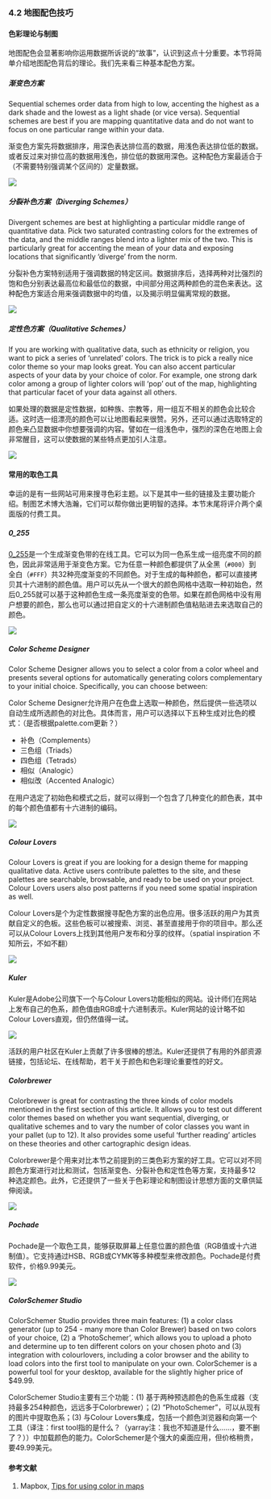 ### 4.2 地图配色技巧

#### 色彩理论与制图

地图配色会显著影响你运用数据所诉说的“故事”，认识到这点十分重要。本节将简单介绍地图配色背后的理论。我们先来看三种基本配色方案。

##### 渐变色方案

Sequential schemes order data from high to low, accenting the highest as a dark shade and the lowest as a light shade (or vice versa). Sequential schemes are best if you are mapping quantitative data and do not want to focus on one particular range within your data.

渐变色方案先将数据排序，用深色表达排位高的数据，用浅色表达排位低的数据。或者反过来对排位高的数据用浅色，排位低的数据用深色。这种配色方案最适合于（不需要特别强调某个区间的）定量数据。

![](https://www.mapbox.com/tilemill/assets/pages/sequential.png)

##### 分裂补色方案（Diverging Schemes）

Divergent schemes are best at highlighting a particular middle range of quantitative data. Pick two saturated contrasting colors for the extremes of the data, and the middle ranges blend into a lighter mix of the two. This is particularly great for accenting the mean of your data and exposing locations that significantly ‘diverge’ from the norm.

分裂补色方案特别适用于强调数据的特定区间。数据排序后，选择两种对比强烈的饱和色分别表达最高位和最低位的数据，中间部分用这两种颜色的混色来表达。这种配色方案适合用来强调数据中的均值，以及揭示明显偏离常规的数据。

![](https://www.mapbox.com/tilemill/assets/pages/diverging.png)

##### 定性色方案（Qualitative Schemes）

If you are working with qualitative data, such as ethnicity or religion, you want to pick a series of ‘unrelated’ colors. The trick is to pick a really nice color theme so your map looks great. You can also accent particular aspects of your data by your choice of color. For example, one strong dark color among a group of lighter colors will ‘pop’ out of the map, highlighting that particular facet of your data against all others.

如果处理的数据是定性数据，如种族、宗教等，用一组互不相关的颜色会比较合适。这时选一组漂亮的颜色可以让地图看起来很赞。另外，还可以通过选取特定的颜色来凸显数据中你想要强调的内容。譬如在一组浅色中，强烈的深色在地图上会非常醒目，这可以使数据的某些特点更加引人注意。

![](https://www.mapbox.com/tilemill/assets/pages/qualitative.png)

#### 常用的取色工具

幸运的是有一些网站可用来搜寻色彩主题。以下是其中一些的链接及主要功能介绍。制图艺术博大浩瀚，它们可以帮你做出更明智的选择。本节末尾将评介两个桌面版的付费工具。

##### 0\_255

[0\_255](http://www.0to255.com/)是一个生成渐变色带的在线工具。它可以为同一色系生成一组亮度不同的颜色，因此非常适用于渐变色方案。它为任意一种颜色都提供了从全黑（`#000`）到全白（`#FFF`）共32种亮度渐变的不同颜色。对于生成的每种颜色，都可以直接拷贝其十六进制的颜色值。用户可以先从一个很大的颜色网格中选取一种初始色，然后0\_255就可以基于这种颜色生成一条亮度渐变的色带。如果在颜色网格中没有用户想要的颜色，那么也可以通过把自定义的十六进制颜色值粘贴进去来选取自己的颜色。

![](https://www.mapbox.com/tilemill/assets/pages/0_255_0.jpg)

##### Color Scheme Designer

Color Scheme Designer allows you to select a color from a color wheel and presents several options for automatically generating colors complementary to your initial choice. Specifically, you can choose between:

Color Scheme Designer允许用户在色盘上选取一种颜色，然后提供一些选项以自动生成所选颜色的对比色。具体而言，用户可以选择以下五种生成对比色的模式：（是否根据palette.com更新？）

- 补色（Complements）
- 三色组（Triads）
- 四色组（Tetrads）
- 相似（Analogic）
- 相似改（Accented Analogic）

在用户选定了初始色和模式之后，就可以得到一个包含了几种变化的颜色表，其中的每个颜色值都有十六进制的编码。

![](https://www.mapbox.com/tilemill/assets/pages/colorschemedesigner_1.jpg)

##### Colour Lovers

Colour Lovers is great if you are looking for a design theme for mapping qualitative data. Active users contribute palettes to the site, and these palettes are searchable, browsable, and ready to be used on your project. Colour Lovers users also post patterns if you need some spatial inspiration as well.

Colour Lovers是个为定性数据搜寻配色方案的出色应用。很多活跃的用户为其贡献自定义的色板。这些色板可以被搜索、浏览、甚至直接用于你的项目中。那么还可以从Colour Lovers上找到其他用户发布和分享的纹样。（spatial inspiration 不知所云，不如不翻）

![](https://www.mapbox.com/tilemill/assets/pages/colourlovers_0.jpg)

##### Kuler

Kuler是Adobe公司旗下一个与Colour Lovers功能相似的网站。设计师们在网站上发布自己的色系，颜色值由RGB或十六进制表示。Kuler网站的设计略不如Colour Lovers直观，但仍然值得一试。

![](https://www.mapbox.com/tilemill/assets/pages/kuler_1.jpg)

活跃的用户社区在Kuler上贡献了许多很棒的想法。Kuler还提供了有用的外部资源链接，包括论坛、在线帮助，若干关于颜色和色彩理论重要性的好文。

##### Colorbrewer

Colorbrewer is great for contrasting the three kinds of color models mentioned in the first section of this article. It allows you to test out different color themes based on whether you want sequential, diverging, or qualitative schemes and to vary the number of color classes you want in your pallet (up to 12). It also provides some useful ‘further reading’ articles on these theories and other cartographic design ideas.

Colorbrewer是个用来对比本节之前提到的三类色彩方案的好工具。它可以对不同颜色方案进行对比和测试，包括渐变色、分裂补色和定性色等方案，支持最多12种选定颜色。此外，它还提供了一些关于色彩理论和制图设计思想方面的文章供延伸阅读。

![](https://www.mapbox.com/tilemill/assets/pages/colorbrewer.jpg)

##### Pochade

Pochade是一个取色工具，能够获取屏幕上任意位置的颜色值（RGB值或十六进制值）。它支持通过HSB、RGB或CYMK等多种模型来修改颜色。Pochade是付费软件，价格9.99美元。

![](https://www.mapbox.com/tilemill/assets/pages/pochade_0.jpg)

##### ColorSchemer Studio

ColorSchemer Studio provides three main features: (1) a color class generator (up to 254 - many more than Color Brewer) based on two colors of your choice, (2) a ‘PhotoSchemer’, which allows you to upload a photo and determine up to ten different colors on your chosen photo and (3) integration with colourlovers, including a color browser and the ability to load colors into the first tool to manipulate on your own. ColorSchemer is a powerful tool for your desktop, available for the slightly higher price of $49.99.

ColorSchemer Studio主要有三个功能：(1) 基于两种预选颜色的色系生成器（支持最多254种颜色，远远多于Colorbrewer）；(2) “PhotoSchemer”，可以从现有的图片中提取色系；(3) 与Colour Lovers集成，包括一个颜色浏览器和向第一个工具（译注：first tool指的是什么？（yarray注：我也不知道是什么……，要不删了？））中加载颜色的能力。ColorSchemer是个强大的桌面应用，但价格稍贵，要49.99美元。

#### 参考文献

1. Mapbox, [Tips for using color in maps](https://www.mapbox.com/tilemill/docs/guides/tips-for-color/)
